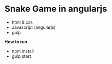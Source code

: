 # Snake Game in angularjs

* html & css
* Javascript (angularjs)
* gulp

**How to run**
- npm install
- gulp start
